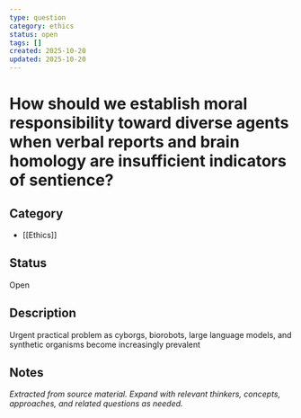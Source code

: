 ```yaml
---
type: question
category: ethics
status: open
tags: []
created: 2025-10-20
updated: 2025-10-20
---
```


# How should we establish moral responsibility toward diverse agents when verbal reports and brain homology are insufficient indicators of sentience?

## Category

- [[Ethics]]

## Status

Open

## Description

Urgent practical problem as cyborgs, biorobots, large language models, and synthetic organisms become increasingly prevalent

## Notes

*Extracted from source material. Expand with relevant thinkers, concepts, approaches, and related questions as needed.*
